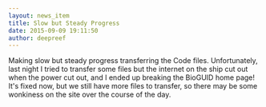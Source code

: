 ```yaml
---
layout: news_item
title: Slow but Steady Progress
date: 2015-09-09 19:11:50
author: deepreef
---
```


Making slow but steady progress transferring the Code files.  Unfortunately, last night I tried to transfer some files but the internet on the ship cut out when the power cut out, and I ended up breaking the BioGUID home page!  It's fixed now, but we still have more files to transfer, so there may be some wonkiness on the site over the course of the day.
